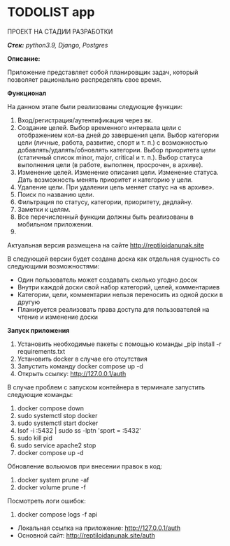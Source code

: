 # **TODOLIST app**
ПРОЕКТ НА СТАДИИ РАЗРАБОТКИ

**_Стек:_** _python3.9, Django, Postgres_

**Описание:**

Приложение представляет собой планировщик задач, который позволяет рационально распределять свое время.

**Функционал**

На данном этапе были реализованы следующие функции:

1. Вход/регистрация/аутентификация через вк.
2. Создание целей.
    Выбор временного интервала цели с отображением кол-ва дней до завершения цели.
    Выбор категории цели (личные, работа, развитие, спорт и т. п.) с возможностью добавлять/удалять/обновлять категории.
    Выбор приоритета цели (статичный список minor, major, critical и т. п.).
    Выбор статуса выполнения цели (в работе, выполнен, просрочен, в архиве).
3. Изменение целей.
    Изменение описания цели.
    Изменение статуса.
    Дать возможность менять приоритет и категорию у цели.
4. Удаление цели.
    При удалении цель меняет статус на «в архиве».
5. Поиск по названию цели.
6. Фильтрация по статусу, категории, приоритету, дедлайну.
7. Заметки к целям.
8. Все перечисленный функции должны быть реализованы в мобильном приложении.
9. 
Актуальная версия размещена на сайте http://reptiloidanunak.site

В следующей версии будет создана доска как отдельная сущность со следующими возможностями:
* Один пользователь может создавать сколько угодно досок
* Внутри каждой доски свой набор категорий, целей, комментариев
* Категории, цели, комментарии нельзя переносить из одной доски в другую
* Планируется реализовать права доступа для пользователей на чтение и изменение доски



**Запуск приложения**

1. Установить необходимые пакеты с помощью команды _pip install -r requirements.txt
2. Установить docker в случае его отсутствия
3. Запустить команду docker compose up -d
4. Открыть ссылку: http://127.0.0.1/auth



В случае проблем с запуском контейнера в терминале запустить следующие команды:
1. docker compose down
2. sudo systemctl stop docker
3. sudo systemctl start docker
4. lsof -i :5432 | sudo ss -lptn 'sport = :5432'
5. sudo kill pid
6. sudo service apache2 stop
7. docker compose up -d

Обновление вольюмов при внесении правок в код:
1. docker system prune -af
2. docker volume prune -f

Посмотреть логи ошибок:
1. docker compose logs -f api

* Локальная ссылка на приложение: http://127.0.0.1/auth
* Основной сайт: http://reptiloidanunak.site/auth